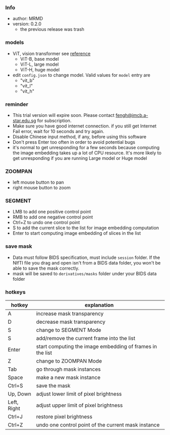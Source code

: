 ### Info
- author: MRMD
- version: 0.2.0
    - the previous release was trash
### models
- ViT, vision transformer see [reference](http://arxiv.org/abs/2010.11929)
    - ViT-B, base model
    - ViT-L, large model
    - ViT-H, huge model
- edit `config.json` to change model. Valid values for `model` entry are
    - "vit_b"
    - "vit_l"
    - "vit_h"

### reminder
- This trial version will expire soon. Please contact fengh@imcb.a-star.edu.sg for subscription.
- Make sure you have good internet connection. if you still get Internet Fail error, wait for 10 seconds and try again.
- Disable Chinese input method, if any, before using this software
- Don't press Enter too often in order to avoid potential bugs
- it's normal to get unresponding for a few seconds because computing the image embedding takes up a lot of CPU resource. It's more likely to get unresponding if you are running Large model or Huge model

### ZOOMPAN
- left mouse button to pan
- right mouse button to zoom

### SEGMENT
- LMB to add one positive control point
- RMB to add one negative control point
- Ctrl+Z to undo one control point
- S to add the current slice to the list for image embedding computation
- Enter to start computing image embedding of slices in the list

### save mask
- Data must follow BIDS specification, must include `session` folder. If the NIfTI file you drag and open isn't from a BIDS data folder, you won't be able to save the mask correctly.
- mask will be saved to `derivatives/masks` folder under your BIDS data folder

### hotkeys
| hotkey      | explanation                                               |
| ----------- | --------------------------------------------------------- |
| A           | increase mask transparency                                |
| D           | decrease mask transparency                                |
| S           | change to SEGMENT Mode                                    |
| S           | add/remove the current frame into the list                |
| Enter       | start computing the image embedding of frames in the list |
| Z           | change to ZOOMPAN Mode                                    |
| Tab         | go through mask instances                                 |
| Space       | make a new mask instance                                  |
| Ctrl+S      | save the mask                                             |
| Up, Down    | adjust lower limit of pixel brightness                    |
| Left, Right | adjust upper limit of pixel brightness                    |
| Ctrl+J      | restore pixel brightness                                  |
| Ctrl+Z      | undo one control point of the current mask instance       |